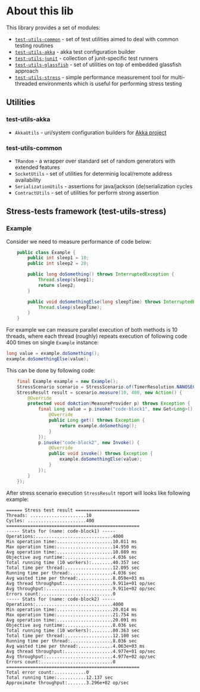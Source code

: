 # About this lib

This library provides a set of modules:

 * [`test-utils-common`](test-utils-common) - set of test utilities aimed to deal with common testing routines
 * [`test-utils-akka`](test-utils-akka) - akka test configuration builder
 * [`test-utils-junit`](test-utils-junit) - collection of junit-specific test runners
 * [`test-utils-glassfish`](test-utils-glassfish) - set of utilities on top of embedded glassfish approach
 * [`test-utils-stress`](test-utils-stress) - simple performance measurement tool for multi-threaded environments
 which is useful for performing stress testing

## Utilities

### test-utils-akka

 * `AkkaUtils` - uri/system configuration builders for [Akka project](http://akka.io/)

### test-utils-common

 * `TRandom` - a wrapper over standard set of random generators with extended features
 * `SocketUtils` - set of utilities for determinig local/remote address availability
 * `SerializationUtils` - assertions for java/jackson (de)serialization cycles
 * `ContractUtils` - set of utilities for perform strong assertion 

## Stress-tests framework (test-utils-stress)

### Example

Consider we need to measure performance of code below:

```java
    public class Example {
        public int sleep1 = 10;
        public int sleep2 = 20;

        public long doSomething() throws InterruptedException {
            Thread.sleep(sleep1);
            return sleep2;
        }

        public void doSomethingElse(long sleepTime) throws InterruptedException {
            Thread.sleep(sleepTime);
        }
    }
```

For example we can measure parallel execution of both methods is 10 threads, where each thread (roughly) repeats
execution of following code 400 times on single `Example` instance:

```java
long value = example.doSomething();
example.doSomethingElse(value);
```

This can be done by following code:

```java
    final Example example = new Example();
    StressScenario scenario = StressScenario.of(TimerResolution.NANOSECONDS);
    StressResult result = scenario.measure(10, 400, new Action() {
        @Override
        protected void doAction(MeasureProvider p) throws Exception {
            final Long value = p.invoke("code-block1", new Get<Long>() {
                @Override
                public Long get() throws Exception {
                    return example.doSomething();
                }
            });
            p.invoke("code-block2", new Invoke() {
                @Override
                public void invoke() throws Exception {
                    example.doSomethingElse(value);
                }
            });
        }
    });
```

After stress scenario execution `StressResult` report will looks like following example:

    ====== Stress test result ========================
    Threads: .....................10
    Cycles: ......................400
    ==================================================
    ----- Stats for (name: code-block1) -----
    Operations:.............................4000
    Min operation time:.....................10.011 ms
    Max operation time:.....................14.950 ms
    Avg operation time:.....................10.089 ms
    Objective avg runtime:..................4.036 sec
    Total running time (10 workers):........40.357 sec
    Total time per thread:..................12.095 sec
    Running time per thread:................4.036 sec
    Avg wasted time per thread:.............8.059e+03 ms
    Avg thread throughput:..................9.911e+01 op/sec
    Avg throughput:.........................9.911e+02 op/sec
    Errors count:...........................0
    ----- Stats for (name: code-block2) -----
    Operations:.............................4000
    Min operation time:.....................20.014 ms
    Max operation time:.....................21.754 ms
    Avg operation time:.....................20.091 ms
    Objective avg runtime:..................8.036 sec
    Total running time (10 workers):........80.363 sec
    Total time per thread:..................12.100 sec
    Running time per thread:................8.036 sec
    Avg wasted time per thread:.............4.063e+03 ms
    Avg thread throughput:..................4.977e+01 op/sec
    Avg throughput:.........................4.977e+02 op/sec
    Errors count:...........................0
    ==================================================
    Total error count:............0
    Total running time:...........12.137 sec
    Approximate throughput:.......3.296e+02 op/sec
